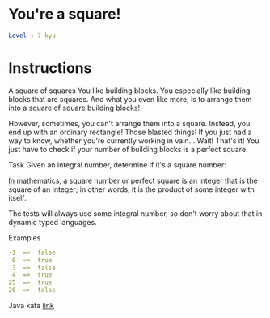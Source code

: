 # You're a square!

```yaml
Level : 7 kyu
```

# Instructions

A square of squares
You like building blocks. You especially like building blocks that are squares. And what you even like more, is to arrange them into a square of square building blocks!

However, sometimes, you can't arrange them into a square. Instead, you end up with an ordinary rectangle! Those blasted things! If you just had a way to know, whether you're currently working in vain… Wait! That's it! You just have to check if your number of building blocks is a perfect square.

Task
Given an integral number, determine if it's a square number:

In mathematics, a square number or perfect square is an integer that is the square of an integer; in other words, it is the product of some integer with itself.

The tests will always use some integral number, so don't worry about that in dynamic typed languages.

Examples

```yaml
-1  =>  false
 0  =>  true
 3  =>  false
 4  =>  true
25  =>  true
26  =>  false
```

Java kata [link](https://www.codewars.com/kata/54c27a33fb7da0db0100040e/train/java)